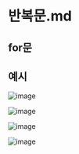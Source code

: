 반복문.md
===

for문 
---

예시
---

![image](https://github.com/user-attachments/assets/127c0c51-a674-4f0b-a8cf-2e34b789118d)

![image](https://github.com/user-attachments/assets/0aca9e17-5c85-4c21-b668-9c18af2e9d6e)

![image](https://github.com/user-attachments/assets/8708df59-ef1c-45e9-897b-6aff1dd3bb51)


![image](https://github.com/user-attachments/assets/1abc4e9d-40b2-468c-a3bb-95153a3d610f)
